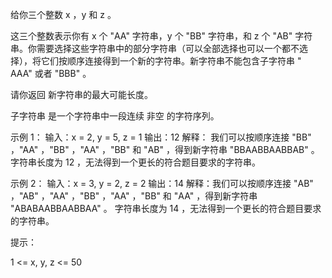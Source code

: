 给你三个整数 x ，y 和 z 。

这三个整数表示你有 x 个 "AA" 字符串，y 个 "BB" 字符串，和 z 个 "AB"
字符串。你需要选择这些字符串中的部分字符串（可以全部选择也可以一个都不选择），将它们按顺序连接得到一个新的字符串。新字符串不能包含子字符串 "
AAA" 或者 "BBB" 。

请你返回 新字符串的最大可能长度。

子字符串 是一个字符串中一段连续 非空 的字符序列。

示例 1：
输入：x = 2, y = 5, z = 1
输出：12
解释： 我们可以按顺序连接 "BB" ，"AA" ，"BB" ，"AA" ，"BB" 和 "AB" ，得到新字符串 "BBAABBAABBAB" 。
字符串长度为 12 ，无法得到一个更长的符合题目要求的字符串。

示例 2：
输入：x = 3, y = 2, z = 2
输出：14
解释：我们可以按顺序连接 "AB" ，"AB" ，"AA" ，"BB" ，"AA" ，"BB" 和 "AA" ，得到新字符串 "ABABAABBAABBAA" 。
字符串长度为 14 ，无法得到一个更长的符合题目要求的字符串。

提示：

1 <= x, y, z <= 50
